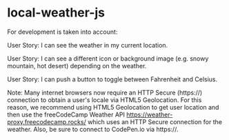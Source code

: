 # local-weather-js

For development is taken into account:

User Story: I can see the weather in my current location.

User Story: I can see a different icon or background image (e.g. snowy mountain, hot desert) depending on the weather.

User Story: I can push a button to toggle between Fahrenheit and Celsius.

Note: Many internet browsers now require an HTTP Secure (https://) connection to obtain a user's locale via HTML5 Geolocation. 
For this reason, we recommend using HTML5 Geolocation to get user location and then use the freeCodeCamp Weather API https://weather-proxy.freecodecamp.rocks/ 
which uses an HTTP Secure connection for the weather. Also, be sure to connect to CodePen.io via https://.
